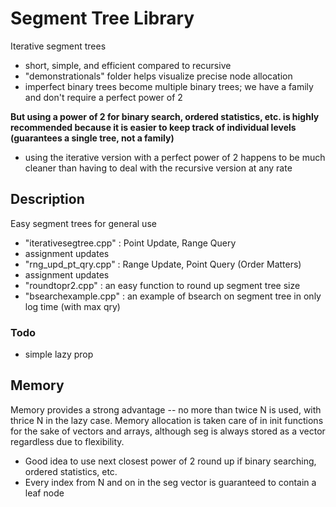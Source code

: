 # Segment Tree Library

Iterative segment trees
- short, simple, and efficient compared to recursive
- "demonstrationals" folder helps visualize precise node allocation
- imperfect binary trees become multiple binary trees; we have a family and don't require a perfect power of 2

**But using a power of 2 for binary search, ordered statistics, etc. is highly recommended because it is easier to keep track of individual levels (guarantees a single tree, not a family)**
- using the iterative version with a perfect power of 2 happens to be much cleaner than having to deal with the recursive version at any rate

## Description
Easy segment trees for general use 
- "iterativesegtree.cpp" : Point Update, Range Query 
- assignment updates
- "rng_upd_pt_qry.cpp" : Range Update, Point Query (Order Matters)
- assignment updates
- "roundtopr2.cpp" : an easy function to round up segment tree size
- "bsearchexample.cpp" : an example of bsearch on segment tree in only log time (with max qry)
### Todo
- simple lazy prop

## Memory

Memory provides a strong advantage -- no more than twice N is used, with thrice N in the lazy case. Memory allocation is taken care of in init functions for the sake of vectors and arrays, although seg is always stored as a vector regardless due to flexibility. 
- Good idea to use next closest power of 2 round up if binary searching, ordered statistics, etc. 
- Every index from N and on in the seg vector is guaranteed to contain a leaf node
